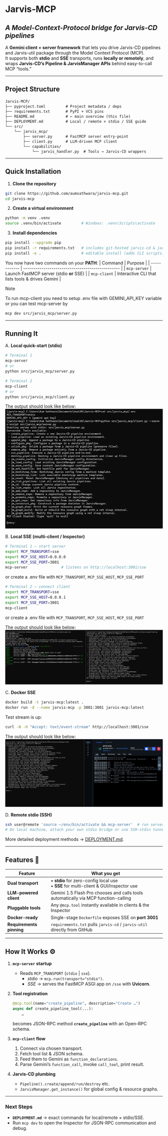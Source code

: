# Jarvis-MCP  
*A Model-Context-Protocol bridge for Jarvis-CD pipelines*
---

A **Gemini client + server framework** that lets you drive Jarvis-CD pipelines and Jarvis-util package through the Model Context Protocol (MCP).  
It supports both **stdio** and **SSE** transports, runs **locally or remotely**, and wraps **Jarvis-CD’s Pipeline & JarvisManager APIs** behind easy-to-call MCP “tools.”

---

## Project Structure
```
Jarvis-MCP/
├── pyproject.toml         # Project metadata / deps
├── requirements.txt       # PyPI + VCS pins
├── README.md              # ← main overview (this file)
├── DEPLOYMENT.md          # Local / remote × stdio / SSE guide
└── src/
    └── jarvis_mcp/
        ├── server.py      # FastMCP server entry-point
        ├── client.py      # LLM-driven MCP client
        └── capabilities/
            └── jarvis_handler.py  # Tools → Jarvis-CD wrappers
```

---

## Quick Installation

1. **Clone the repository**
```bash
git clone https://github.com/aumsathwara/jarvis-mcp.git
cd jarvis-mcp
```
2. **Create a virtual environment**
```bash
python -m venv .venv
source .venv/bin/activate         # Windows: .venv\Scripts\activate
```
3. **Install dependencies**
```bash
pip install --upgrade pip
pip install -r requirements.txt   # includes git-hosted jarvis-cd & jarvis-util
pip install -e .                  # editable install (adds CLI scripts)
```

You now have two commands on your **PATH**:
| Command      | Purpose                                          |
| ------------ | ------------------------------------------------ |
| `mcp-server` | Launch FastMCP server (stdio **or** SSE)         |
| `mcp-client` | Interactive CLI that lists tools & drives Gemini |

> [!NOTE]
> To run mcp-client you need to setup .env file with GEMINI_API_KEY variable or you can test mcp-server by
> ```bash
> mcp dev src/jarvis_mcp/server.py
> ```
---

## Running It 

A. **Local quick-start (stdio)**

```bash
# Terminal 1
mcp-server
# or
python src/jarvis_mcp/server.py           
```

```bash
# Terminal 2
mcp-client
# or
python src/jarvis_mcp/client.py
```
The output should look like below:
![alt text](assets/local_local-stdio.png)


B. **Local SSE (multi-client / Inspector)**
```bash
# Terminal 1 – start server
export MCP_TRANSPORT=sse
export MCP_SSE_HOST=0.0.0.0
export MCP_SSE_PORT=3001
mcp-server               # listens on http://localhost:3001/sse
```
or create a .env file with `MCP_TRANSPORT`, `MCP_SSE_HOST`, `MCP_SSE_PORT`

```bash
# Terminal 2 – connect client
export MCP_TRANSPORT=sse
export MCP_SSE_HOST=0.0.0.1
export MCP_SSE_PORT=3001
mcp-client
```
or create a .env file with `MCP_TRANSPORT`, `MCP_SSE_HOST`, `MCP_SSE_PORT`

The output should look like below:
![alt text](assets/local_local-sse.png)

C. **Docker SSE**
```bash
docker build -t jarvis-mcp:latest .
docker run -d --name jarvis-mcp -p 3001:3001 jarvis-mcp:latest
```
Test stream is up:
```bash
curl -N -H "Accept: text/event-stream" http://localhost:3001/sse
```
The output should look like below:
![alt text](assets/local_remote-sse.png)


D. **Remote stdio (SSH)**
```bash
ssh user@remote 'source ~/env/bin/activate && mcp-server'  # run server
# On local machine, attach your own stdio bridge or use SSH-stdin tunneling
```

More detailed deployment methods → [DEPLOYMENT.md](DEPLOYMENT.md).

---

## Features 🔑

| Feature                  | What you get                                                                            |
| ------------------------ | --------------------------------------------------------------------------------------- |
| **Dual transport**       | • **stdio** for zero-config local use<br>• **SSE** for multi-client & GUI/Inspector use |
| **LLM-powered client**   | Gemini 1.5 Flash Pro chooses and calls tools automatically via MCP function-calling         |
| **Pluggable tools**      | Any `@mcp.tool` instantly available in clients & the Inspector                          |
| **Docker-ready**         | Single-stage `Dockerfile` exposes SSE on **port 3001**                                  |
| **Requirements pinning** | `requirements.txt` pulls `jarvis-cd` / `jarvis-util` directly from GitHub               |

---

## How It Works ⚙️

1. **`mcp-server` startup**

   * Reads `MCP_TRANSPORT` (`stdio` | `sse`).
        * *stdio* → `mcp.run(transport="stdio")`.
        * *SSE*   → serves the FastMCP ASGI app on `/sse` with **Uvicorn**.

2. **Tool registration**

   ```python
   @mcp.tool(name="create_pipeline", description="Create …")
   async def create_pipeline_tool(...):
       …
   ```

   becomes JSON-RPC method **`create_pipeline`** with an Open-RPC schema.

3. **`mcp-client` flow**

   1. Connect via chosen transport.
   2. Fetch tool list & JSON schema.
   3. Feed them to Gemini as `function_declarations`.
   4. Parse Gemini’s `function_call`, invoke `call_tool`, print result.

4. **Jarvis-CD plumbing**

   * `Pipeline().create/append/run/destroy` etc.
   * `JarvisManager.get_instance()` for global config & resource graphs.

---

### Next Steps

* **`DEPLOYMENT.md`** → exact commands for local/remote × stdio/SSE.
* Run `mcp dev` to open the Inspector for JSON-RPC communication and debug.

